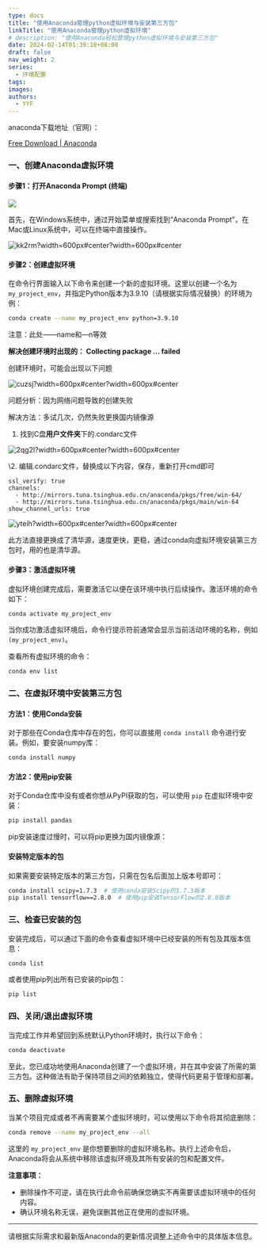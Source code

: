 ```yaml
---
type: docs
title: "使用Anaconda管理python虚拟环境与安装第三方包"
linkTitle: "使用Anaconda管理python虚拟环境"
# description: "使用Anaconda轻松管理python虚拟环境与安装第三方包"
date: 2024-02-14T01:39:18+08:00
draft: false
nav_weight: 2
series:
  - 环境配置
tags:
images:
authors:
  - YYF
---
```


<!--more-->

anaconda下载地址（官网）：

[Free Download | Anaconda](https://www.anaconda.com/download/)

### 一、创建Anaconda虚拟环境

#### 步骤1：打开Anaconda Prompt (终端)

![](https://pic3.zhimg.com/80/v2-a079ea1a75615aa85c20effca929edde_1440w.webp?width=600px#center)

首先，在Windows系统中，通过开始菜单或搜索找到“Anaconda Prompt”，在Mac或Linux系统中，可以在终端中直接操作。


![kk2rm?width=600px#center?width=600px#center](https://gitee.com/yao_yi_feng/fighouse/raw/master/img/46354916cca521c8c1683c314f037fdb_MD5.webp?width=600px#center)

#### 步骤2：创建虚拟环境

在命令行界面输入以下命令来创建一个新的虚拟环境。这里以创建一个名为 `my_project_env`，并指定Python版本为3.9.10（请根据实际情况替换）的环境为例：

```bash
conda create --name my_project_env python=3.9.10
```

注意：此处——name和—n等效

**解决创建环境时出现的： Collecting package ... failed**

创建环境时，可能会出现以下问题

![cuzsj?width=600px#center?width=600px#center](https://gitee.com/yao_yi_feng/fighouse/raw/master/img/4f6cabe7a49cd131ebc0c534b5e7e8a0_MD5.webp?width=600px#center)

问题分析：因为网络问题导致的创建失败

解决方法：多试几次，仍然失败更换国内镜像源

1. 找到C盘**用户文件夹**下的.condarc文件

![2qg2l?width=600px#center?width=600px#center](https://gitee.com/yao_yi_feng/fighouse/raw/master/img/d3d89d55e1bab3d24ef75cf88e771a21_MD5.webp?width=600px#center)

\2. 编辑.condarc文件，替换成以下内容，保存，重新打开cmd即可

```text
ssl_verify: true
channels:
  - http://mirrors.tuna.tsinghua.edu.cn/anaconda/pkgs/free/win-64/
  - http://mirrors.tuna.tsinghua.edu.cn/anaconda/pkgs/main/win-64 show_channel_urls: true

```


![yteih?width=600px#center?width=600px#center](undefined)

此方法直接更换成了清华源，速度更快，更稳，通过conda向虚拟环境安装第三方包时，用的也是清华源。

#### 步骤3：激活虚拟环境

虚拟环境创建完成后，需要激活它以便在该环境中执行后续操作。激活环境的命令如下：

```bash
conda activate my_project_env
```

当你成功激活虚拟环境后，命令行提示符前通常会显示当前活动环境的名称，例如 `(my_project_env)`。

查看所有虚拟环境的命令：

```bash
conda env list
```

### 二、在虚拟环境中安装第三方包

#### 方法1：使用Conda安装

对于那些在Conda仓库中存在的包，你可以直接用 `conda install` 命令进行安装。例如，要安装numpy库：

```bash
conda install numpy
```

#### 方法2：使用pip安装

对于Conda仓库中没有或者你想从PyPI获取的包，可以使用 `pip` 在虚拟环境中安装：

```bash
pip install pandas
```

pip安装速度过慢时，可以将pip更换为国内镜像源：

#### 安装特定版本的包

如果需要安装特定版本的第三方包，只需在包名后面加上版本号即可：

```bash
conda install scipy=1.7.3  # 使用conda安装Scipy的1.7.3版本
pip install tensorflow==2.8.0  # 使用pip安装TensorFlow的2.8.0版本
```

### 三、检查已安装的包

安装完成后，可以通过下面的命令查看虚拟环境中已经安装的所有包及其版本信息：

```bash
conda list
```

或者使用pip列出所有已安装的pip包：

```bash
pip list
```

### 四、关闭/退出虚拟环境

当完成工作并希望回到系统默认Python环境时，执行以下命令：

```bash
conda deactivate
```

至此，您已成功地使用Anaconda创建了一个虚拟环境，并在其中安装了所需的第三方包。这种做法有助于保持项目之间的依赖独立，使得代码更易于管理和部署。

### 五、删除虚拟环境

当某个项目完成或者不再需要某个虚拟环境时，可以使用以下命令将其彻底删除：

```bash
conda remove --name my_project_env --all
```

这里的 `my_project_env` 是你想要删除的虚拟环境名称。执行上述命令后，Anaconda将会从系统中移除该虚拟环境及其所有安装的包和配置文件。

**注意事项：**

- 删除操作不可逆，请在执行此命令前确保您确实不再需要该虚拟环境中的任何内容。
- 确认环境名称无误，避免误删其他正在使用的虚拟环境。

---

请根据实际需求和最新版Anaconda的更新情况调整上述命令中的具体版本信息。
